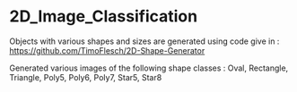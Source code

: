 # 2D_Image_Classification


Objects with various shapes and sizes are generated using code give in :
  https://github.com/TimoFlesch/2D-Shape-Generator
  
Generated various images of the following shape classes : Oval, Rectangle, Triangle, Poly5, Poly6, Poly7, Star5, Star8 
